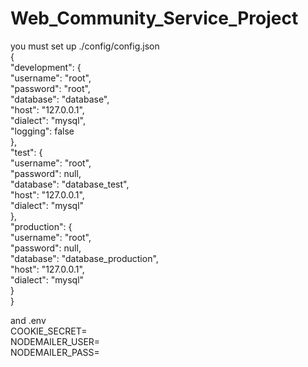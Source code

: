 # Web_Community_Service_Project

you must set up ./config/config.json    
{  
  "development": {  
    "username": "root",  
    "password": "root",  
    "database": "database",  
    "host": "127.0.0.1",  
    "dialect": "mysql",  
    "logging": false  
  },  
  "test": {  
    "username": "root",  
    "password": null,  
    "database": "database_test",  
    "host": "127.0.0.1",  
    "dialect": "mysql"  
  },  
  "production": {  
    "username": "root",  
    "password": null,  
    "database": "database_production",  
    "host": "127.0.0.1",  
    "dialect": "mysql"  
  }  
}  
    
and .env  
COOKIE_SECRET=  
NODEMAILER_USER=  
NODEMAILER_PASS=  

